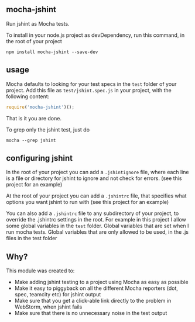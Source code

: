 mocha-jshint
------------

Run jshint as Mocha tests.

To install in your node.js project as devDependency, run this command, in the root of your project
```
npm install mocha-jshint --save-dev
```

usage
-----
Mocha defaults to looking for your test specs in the `test` folder of your project.
Add this file as `test/jshint.spec.js` in your project, with the following content:

```js
require('mocha-jshint')();
```

That is it you are done.

To grep only the jshint test, just do
```
mocha --grep jshint
```

configuring jshint
------------------
In the root of your project you can add a `.jshintignore` file, where each line is a file or directory for jshint to ignore
and not check for errors. (see this project for an example)

At the root of your project you can add a `.jshintrc` file, that specifies what options you want jshint to run with
(see this project for an example)

You can also add a `.jshintrc` file to any subdirectory of your project, to override the .jshintrc settings in the root.
For example in this project I allow some global variables in the `test` folder. Global variables that are set when I
run mocha tests. Global variables that are only allowed to be used, in the .js files in the test folder

Why?
---
This module was created to:

- Make adding jshint testing to a project using Mocha as easy as possible
- Make it easy to piggyback on all the different Mocha reporters (dot, spec, teamcity etc) for jshint output
- Make sure that you get a click-able link directly to the problem in WebStorm, when jshint fails
- Make sure that there is no unnecessary noise in the test output
